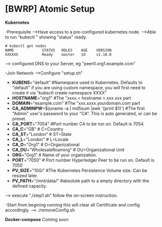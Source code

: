 # [BWRP] Atomic Setup  
**Kubernetes**

-Prerequisite
-->Have access to a pre-configured kubernetes node.
-->Able to run "kubectl " showing "status" ready.

    # kubectl get nodes
    NAME             STATUS   ROLES    AGE    VERSION
    XXXXXX           Ready    master   1d     v1.18.0

--> configured DNS to your Server, eg "peer0.org1.example.com"


-Join Network
-->Configure "setup.sh"
 - **KUBENS**="default" #Namespace used in Kubernetes. Defaults to "default" if you are using custom namespace, you will first need to create it via "kubectl create namespace XXXX"
 - **HOSTNAME**="org1" #The "xxxx.< hostname >.xxx.xxx part
 - **DOMAIN**="example.com" #The "xxx.xxxx.yourdomain.com part
 - **CA_ADMINPW**=$(uname -a | md5sum |awk '{print $1}') #The first "Admin" user's password to your "CA". This is auto generated, or can be preset.
 - **CA_PORT**="7054" #Port number CA to be run on. Default is 7054.
 - **CA_C**="GB" # C=Country
 - **CA_ST**="London" # ST=State
 - **CA_L**="London" # L=Locale
 - **CA_O**="Org1" # O=Organizational
 - **CA_OU**="WholesaleRoaming" # OU=Organizational Unit
 - **ORG**="Org1" # Name of your organization.
 - **PORT**="7050" # Port number Hyperledger Peer to be run on. Default is 7050
 - **PV_SIZE**="10Gi" #The Kubernetes Persistence Volume size. Can be resized later.
 - **PV_PATH**="/mnt/data/" #absolute path to a empty directory with the defined capacity.


--> execute "./step1.sh"
follow the on-screen instruction.

-Start from begining
running this will clear all Certificate and config accordingly.
--> ./removeConfig.sh

**Docker-compose**
  Coming soon 



